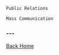 

```Public Relations```

```Mass Communication```

### ---
[Back Home](http://wangresearchgroup.github.io/)
